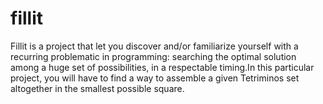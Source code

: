 # fillit
Fillit is a project that let you discover and/or familiarize yourself with a recurring problematic in programming: searching the optimal solution among a huge set of possibilities, in a respectable timing.In this particular project, you will have to find a way to assemble a given Tetriminos set altogether in the smallest possible square.

